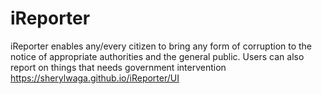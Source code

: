 # iReporter
iReporter enables any/every citizen to bring any form of corruption to the notice of appropriate authorities and the general public. Users can also report on things that needs government intervention
https://sherylwaga.github.io/iReporter/UI
